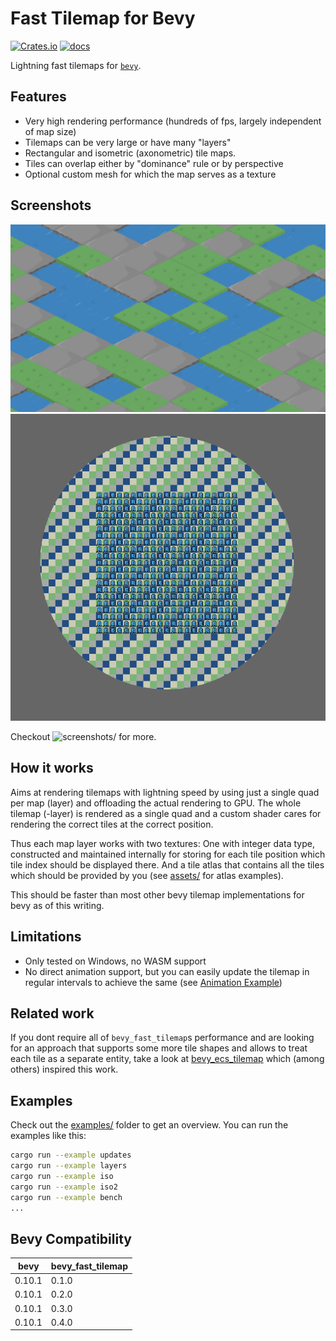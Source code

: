 
# Fast Tilemap for Bevy

[![Crates.io](https://img.shields.io/crates/v/bevy_fast_tilemap)](https://crates.io/crates/bevy_fast_tilemap)
[![docs](https://docs.rs/bevy_fast_tilemap/badge.svg)](https://docs.rs/bevy_fast_tilemap/)

Lightning fast tilemaps for [`bevy`](https://bevyengine.org/).

## Features

- Very high rendering performance (hundreds of fps, largely independent of map size)
- Tilemaps can be very large or have many "layers"
- Rectangular and isometric (axonometric) tile maps.
- Tiles can overlap either by "dominance" rule or by perspective
- Optional custom mesh for which the map serves as a texture

## Screenshots

![iso_perspective](screenshots/iso_perspective.png)
![custom_mesh](screenshots/custom_mesh.png)

Checkout ![screenshots/](screenshots/) for more.

## How it works

Aims at rendering tilemaps with lightning speed by using just a single quad per map (layer)
and offloading the actual rendering to GPU.
The whole tilemap (-layer) is rendered as a single quad and a custom shader cares for rendering the
correct tiles at the correct position.

Thus each map layer works with two textures: One with integer data type, constructed and maintained
internally for storing for each tile position which tile index should be displayed there. And a
tile atlas that contains all the tiles which should be provided by you (see [assets/](assets/) for
atlas examples).

This should be faster than most other bevy tilemap implementations for bevy as of this writing.

## Limitations

- Only tested on Windows, no WASM support
- No direct animation support, but you can easily update the tilemap in regular intervals
  to achieve the same (see [Animation Example](examples/animation.rs))

## Related work

If you dont require all of `bevy_fast_tilemap`s performance and are looking for an approach that
supports some more tile shapes and allows to treat each tile as a separate entity, take a look at
[bevy_ecs_tilemap](https://github.com/StarArawn/bevy_ecs_tilemap/) which (among others) inspired
this work.

## Examples

Check out the [examples/](examples/) folder to get an overview.
You can run the examples like this:

```bash
cargo run --example updates
cargo run --example layers
cargo run --example iso
cargo run --example iso2
cargo run --example bench
...
```

## Bevy Compatibility

|bevy|bevy_fast_tilemap|
|---|---|
|0.10.1|0.1.0|
|0.10.1|0.2.0|
|0.10.1|0.3.0|
|0.10.1|0.4.0|
